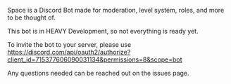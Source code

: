 Space is a Discord Bot made for moderation, level system, roles, and more to be thought of.


This bot is in HEAVY Development, so not everything is ready yet.


To invite the bot to your server, please use https://discord.com/api/oauth2/authorize?client_id=715377606090031134&permissions=8&scope=bot


Any questions needed can be reached out on the issues page.


